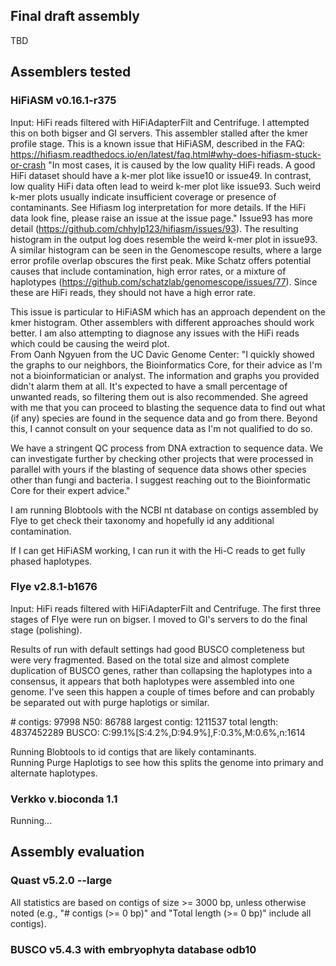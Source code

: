 ## Final draft assembly

TBD

## Assemblers tested

### HiFiASM v0.16.1-r375
Input: HiFi reads filtered with HiFiAdapterFilt and Centrifuge. 
I attempted this on both bigser and GI servers. This assembler stalled after the kmer profile stage.  This is a known issue that HiFiASM, described in the FAQ: https://hifiasm.readthedocs.io/en/latest/faq.html#why-does-hifiasm-stuck-or-crash "In most cases, it is caused by the low quality HiFi reads. A good HiFi dataset should have a k-mer plot like issue10 or issue49. In contrast, low quality HiFi data often lead to weird k-mer plot like issue93. Such weird k-mer plots usually indicate insufficient coverage or presence of contaminants. See Hifiasm log interpretation for more details. If the HiFi data look fine, please raise an issue at the issue page." Issue93 has more detail (https://github.com/chhylp123/hifiasm/issues/93). The resulting histogram in the output log does resemble the weird k-mer plot in issue93.  A similar histogram can be seen in the Genomescope results, where a large error profile overlap obscures the first peak.  Mike Schatz offers potential causes that include contamination, high error rates, or a mixture of haplotypes (https://github.com/schatzlab/genomescope/issues/77).  Since these are HiFi reads, they should not have a high error rate.  

This issue is particular to HiFiASM which has an approach dependent on the kmer histogram.  Other assemblers with different approaches should work better.  I am also attempting to diagnose any issues with the HiFi reads which could be causing the weird plot.  
From Oanh Ngyuen from the UC Davic Genome Center: "I quickly showed the graphs to our neighbors, the Bioinformatics Core, for their advice as I'm not a bioinformatician or analyst.  The information and graphs you provided didn't alarm them at all.  It's expected to have a small percentage of unwanted reads, so filtering them out is also recommended.  She agreed with me that you can proceed to blasting the sequence data to find out what (if any) species are found in the sequence data and go from there.  Beyond this, I cannot consult on your sequence data as I'm not qualified to do so.  

We have a stringent QC process from DNA extraction to sequence data.  We can investigate further by checking other projects that were processed in parallel with yours if the blasting of sequence data shows other species other than fungi and bacteria.  I suggest reaching out to the Bioinformatic Core for their expert advice."

I am running Blobtools with the NCBI nt database on contigs assembled by Flye to get check their taxonomy and hopefully id any additional contamination.

If I can get HiFiASM working, I can run it with the Hi-C reads to get fully phased haplotypes.

### Flye v2.8.1-b1676
Input: HiFi reads filtered with HiFiAdapterFilt and Centrifuge.
The first three stages of Flye were run on bigser. I moved to GI's servers to do the final stage (polishing).  

Results of run with default settings had good BUSCO completeness but were very fragmented. Based on the total size and almost complete duplication of BUSCO genes, rather than collapsing the haplotypes into a consensus, it appears that both haplotypes were assembled into one genome.  I've seen this happen a couple of times before and can probably be separated out with purge haplotigs or similar.

 &#35; contigs: 97998
 N50: 86788
 largest contig: 1211537 
 total length: 4837452289
 BUSCO: C:99.1%[S:4.2%,D:94.9%],F:0.3%,M:0.6%,n:1614

Running Blobtools to id contigs that are likely contaminants.  
Running Purge Haplotigs to see how this splits the genome into primary and alternate haplotypes.  

### Verkko v.bioconda 1.1 

Running...  

## Assembly evaluation

### Quast v5.2.0 --large
All statistics are based on contigs of size >= 3000 bp, unless otherwise noted (e.g., "# contigs (>= 0 bp)" and "Total length (>= 0 bp)" include all contigs).  

### BUSCO v5.4.3 with embryophyta database odb10

